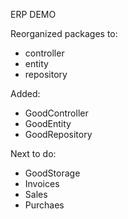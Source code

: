 ERP DEMO

Reorganized packages to:
<ul>
<li>controller</li>
<li>entity</li>
<li>repository</li>
</ul>

Added:
<ul>
<li>GoodController</li>
<li>GoodEntity</li>
<li>GoodRepository</li>
</ul>

Next to do:
<ul>
<li>GoodStorage</li>
<li>Invoices</li>
<li>Sales</li>
<li>Purchaes</li>
</ul>


<!--
Doesn't work:
<ul>
<li>@PostMapping("")</li>
<li>@DeleteMapping("/delete/{contractorId}")</li>
<li>@PutMapping("/update/{contractorId}")</li>
</ul>
-->